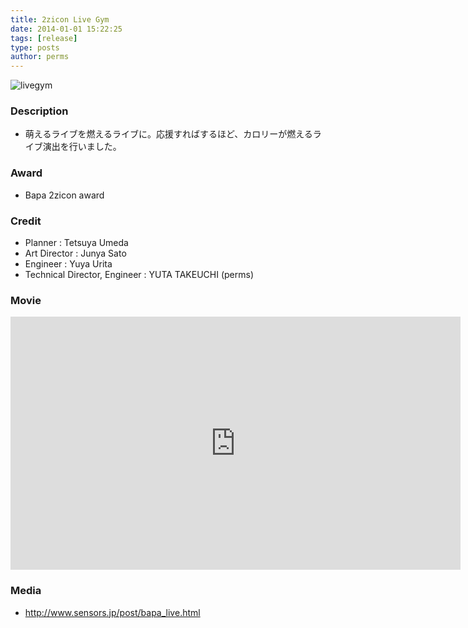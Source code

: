```yaml
---
title: 2zicon Live Gym
date: 2014-01-01 15:22:25
tags: [release]
type: posts
author: perms
---
```


![livegym](/img/works/livegym.png "livegym")
### Description
- 萌えるライブを燃えるライブに。応援すればするほど、カロリーが燃えるライブ演出を行いました。

### Award
- Bapa 2zicon award

### Credit
- Planner : Tetsuya Umeda
- Art Director : Junya Sato
- Engineer : Yuya Urita
- Technical Director, Engineer : YUTA TAKEUCHI (perms)

### Movie
<iframe src="https://player.vimeo.com/video/249294407" width="720" height="405" frameborder="0" webkitallowfullscreen mozallowfullscreen allowfullscreen></iframe>

### Media
  - http://www.sensors.jp/post/bapa_live.html

